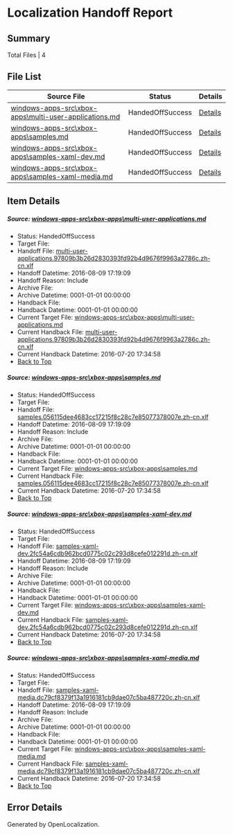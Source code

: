 # <a name='report-top'></a> Localization Handoff Report

## Summary
 Total Files | 4

## File List
 Source File | Status | Details 
 ----------- | ------ | ------- 
 [windows-apps-src\xbox-apps\multi-user-applications.md](https://github.com/Microsoft/windows-apps/blob/c10c00c4e1282630f7447cb443121c479ddc4f4d/windows-apps-src/xbox-apps/multi-user-applications.md) | HandedOffSuccess | [Details](#031d64168092ef2a62df27b30d7c9a119adc51dc8051)
 [windows-apps-src\xbox-apps\samples.md](https://github.com/Microsoft/windows-apps/blob/cee28021caddaf017b32e9bbce3fa31f3f77f4f7/windows-apps-src/xbox-apps/samples.md) | HandedOffSuccess | [Details](#21aeb9ed928d0a0e9676245e86617cd24d5e32578055)
 [windows-apps-src\xbox-apps\samples-xaml-dev.md](https://github.com/Microsoft/windows-apps/blob/0c1ba9b0180570195e53da3aaa88745a68fad0cd/windows-apps-src/xbox-apps/samples-xaml-dev.md) | HandedOffSuccess | [Details](#aa98a820c22a0a31568aa68358f51c414516e83d8053)
 [windows-apps-src\xbox-apps\samples-xaml-media.md](https://github.com/Microsoft/windows-apps/blob/a53e39e14ff497b0b0e914a2df6a8cb8217b27c6/windows-apps-src/xbox-apps/samples-xaml-media.md) | HandedOffSuccess | [Details](#387732c923f67fec75ce3944cc05d39224892db48054)

## Item Details
##### <a name='031d64168092ef2a62df27b30d7c9a119adc51dc8051'></a> Source: [windows-apps-src\xbox-apps\multi-user-applications.md](https://github.com/Microsoft/windows-apps/blob/c10c00c4e1282630f7447cb443121c479ddc4f4d/windows-apps-src/xbox-apps/multi-user-applications.md)
* Status: HandedOffSuccess
* Target File: 
* Handoff File: [multi-user-applications.97809b3b26d2830393fd92b4d9676f9963a2786c.zh-cn.xlf](https://github.com/Microsoft/WDG.handoff/blob/e8f6be2a51b930b9c12f4df55341f2457b5df242/ol-handoff/Microsoft/windows-apps.zh-cn/master/multi-user-applications.97809b3b26d2830393fd92b4d9676f9963a2786c.zh-cn.xlf)
* Handoff Datetime: 2016-08-09 17:19:09
* Handoff Reason: Include
* Archive File: 
* Archive Datetime: 0001-01-01 00:00:00
* Handback File: 
* Handback Datetime: 0001-01-01 00:00:00
* Current Target File: [windows-apps-src\xbox-apps\multi-user-applications.md](https://github.com/Microsoft/windows-apps.zh-cn/blob/32ed88f8e6b89946bfa394c621c09bde4565e407/windows-apps-src/xbox-apps/multi-user-applications.md)
* Current Handback File: [multi-user-applications.97809b3b26d2830393fd92b4d9676f9963a2786c.zh-cn.xlf](https://github.com/Microsoft/WDG.handback/blob/7f934e6edca1ecf88a8bb5c9968f789c84e1b237/ol-handback/Microsoft/windows-apps.zh-cn/master/multi-user-applications.97809b3b26d2830393fd92b4d9676f9963a2786c.zh-cn.xlf)
* Current Handback Datetime: 2016-07-20 17:34:58
* [Back to Top](#report-top)

##### <a name='21aeb9ed928d0a0e9676245e86617cd24d5e32578055'></a> Source: [windows-apps-src\xbox-apps\samples.md](https://github.com/Microsoft/windows-apps/blob/cee28021caddaf017b32e9bbce3fa31f3f77f4f7/windows-apps-src/xbox-apps/samples.md)
* Status: HandedOffSuccess
* Target File: 
* Handoff File: [samples.056115dee4683cc17215f8c28c7e85077378007e.zh-cn.xlf](https://github.com/Microsoft/WDG.handoff/blob/e8f6be2a51b930b9c12f4df55341f2457b5df242/ol-handoff/Microsoft/windows-apps.zh-cn/master/samples.056115dee4683cc17215f8c28c7e85077378007e.zh-cn.xlf)
* Handoff Datetime: 2016-08-09 17:19:09
* Handoff Reason: Include
* Archive File: 
* Archive Datetime: 0001-01-01 00:00:00
* Handback File: 
* Handback Datetime: 0001-01-01 00:00:00
* Current Target File: [windows-apps-src\xbox-apps\samples.md](https://github.com/Microsoft/windows-apps.zh-cn/blob/32ed88f8e6b89946bfa394c621c09bde4565e407/windows-apps-src/xbox-apps/samples.md)
* Current Handback File: [samples.056115dee4683cc17215f8c28c7e85077378007e.zh-cn.xlf](https://github.com/Microsoft/WDG.handback/blob/7f934e6edca1ecf88a8bb5c9968f789c84e1b237/ol-handback/Microsoft/windows-apps.zh-cn/master/samples.056115dee4683cc17215f8c28c7e85077378007e.zh-cn.xlf)
* Current Handback Datetime: 2016-07-20 17:34:58
* [Back to Top](#report-top)

##### <a name='aa98a820c22a0a31568aa68358f51c414516e83d8053'></a> Source: [windows-apps-src\xbox-apps\samples-xaml-dev.md](https://github.com/Microsoft/windows-apps/blob/0c1ba9b0180570195e53da3aaa88745a68fad0cd/windows-apps-src/xbox-apps/samples-xaml-dev.md)
* Status: HandedOffSuccess
* Target File: 
* Handoff File: [samples-xaml-dev.2fc54a6cdb962bcd0775c02c293d8cefe012291d.zh-cn.xlf](https://github.com/Microsoft/WDG.handoff/blob/e8f6be2a51b930b9c12f4df55341f2457b5df242/ol-handoff/Microsoft/windows-apps.zh-cn/master/samples-xaml-dev.2fc54a6cdb962bcd0775c02c293d8cefe012291d.zh-cn.xlf)
* Handoff Datetime: 2016-08-09 17:19:09
* Handoff Reason: Include
* Archive File: 
* Archive Datetime: 0001-01-01 00:00:00
* Handback File: 
* Handback Datetime: 0001-01-01 00:00:00
* Current Target File: [windows-apps-src\xbox-apps\samples-xaml-dev.md](https://github.com/Microsoft/windows-apps.zh-cn/blob/32ed88f8e6b89946bfa394c621c09bde4565e407/windows-apps-src/xbox-apps/samples-xaml-dev.md)
* Current Handback File: [samples-xaml-dev.2fc54a6cdb962bcd0775c02c293d8cefe012291d.zh-cn.xlf](https://github.com/Microsoft/WDG.handback/blob/7f934e6edca1ecf88a8bb5c9968f789c84e1b237/ol-handback/Microsoft/windows-apps.zh-cn/master/samples-xaml-dev.2fc54a6cdb962bcd0775c02c293d8cefe012291d.zh-cn.xlf)
* Current Handback Datetime: 2016-07-20 17:34:58
* [Back to Top](#report-top)

##### <a name='387732c923f67fec75ce3944cc05d39224892db48054'></a> Source: [windows-apps-src\xbox-apps\samples-xaml-media.md](https://github.com/Microsoft/windows-apps/blob/a53e39e14ff497b0b0e914a2df6a8cb8217b27c6/windows-apps-src/xbox-apps/samples-xaml-media.md)
* Status: HandedOffSuccess
* Target File: 
* Handoff File: [samples-xaml-media.dc79cf8379f13a1916181cb9dae07c5ba487720c.zh-cn.xlf](https://github.com/Microsoft/WDG.handoff/blob/e8f6be2a51b930b9c12f4df55341f2457b5df242/ol-handoff/Microsoft/windows-apps.zh-cn/master/samples-xaml-media.dc79cf8379f13a1916181cb9dae07c5ba487720c.zh-cn.xlf)
* Handoff Datetime: 2016-08-09 17:19:09
* Handoff Reason: Include
* Archive File: 
* Archive Datetime: 0001-01-01 00:00:00
* Handback File: 
* Handback Datetime: 0001-01-01 00:00:00
* Current Target File: [windows-apps-src\xbox-apps\samples-xaml-media.md](https://github.com/Microsoft/windows-apps.zh-cn/blob/32ed88f8e6b89946bfa394c621c09bde4565e407/windows-apps-src/xbox-apps/samples-xaml-media.md)
* Current Handback File: [samples-xaml-media.dc79cf8379f13a1916181cb9dae07c5ba487720c.zh-cn.xlf](https://github.com/Microsoft/WDG.handback/blob/7f934e6edca1ecf88a8bb5c9968f789c84e1b237/ol-handback/Microsoft/windows-apps.zh-cn/master/samples-xaml-media.dc79cf8379f13a1916181cb9dae07c5ba487720c.zh-cn.xlf)
* Current Handback Datetime: 2016-07-20 17:34:58
* [Back to Top](#report-top)


## Error Details

Generated by OpenLocalization.
